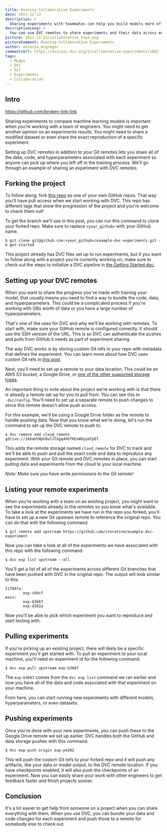 ```yaml
---
title: Running Collaborative Experiments
date: 2021-12-13
description: >
  Sharing experiments with teammates can help you build models more efficiently.
descriptionLong: >
  You can use DVC remotes to share experiments and their data across machines.
picture: 2021-12-13/collaborative_exps.png
pictureComment: Running Collaborative Experiments
author: milecia_mcgregor
commentsUrl: https://discuss.dvc.org/t/collaborative-experiments/1002
tags:
  - MLOps
  - DVC
  - Git
  - Experiments
  - Collaboration
---
```


## Intro

https://github.com/broken-link-link

Sharing experiments to compare machine learning models is important when you're
working with a team of engineers. You might need to get another opinion on an
experiments results. You might need to share a modified dataset or even share
the exact reproduction of a specific experiment.

Setting up DVC remotes in addition to your Git remotes lets you share all of the
data, code, and hyperparameters associated with each experiment so anyone can
pick up where you left off in the training process. We'll go through an example
of sharing an experiment with DVC remotes.

## Forking the project

To follow along, fork
[this repo](https://github.com/iterative/example-dvc-experiments) as one of your
own GitHub repos. That way you'll have pull access when we start working with
DVC. This repo has different tags that show the progression of the project and
you're welcome to check them out!

To get the branch we'll use in this post, you can run this command to clone your
forked repo. Make sure to replace `<your_github>` with your GitHub name.

```dvc
$ git clone git@github.com:<your_github>/example-dvc-experiments.git -b get-started
```

This project already has DVC files set up to run experiments, but if you want to
follow along with a project you're currently working on, make sure to check out
the steps to initialize a DVC pipeline in
[the Getting Started doc](https://dvc.org/doc/start).

## Setting up your DVC remotes

When you want to share the progress you've made with training your model, that
usually means you need to find a way to bundle the code, data, and
hyperparameters. This could be a complicated process if you're working with GBs
worth of data or you have a large number of hyperparameters.

That's one of the uses for DVC and why we'll be working with remotes. To start
with, make sure your GitHub remote is configured correctly. It should use the
SSH version of the URL. This is so DVC can authenticate the pushes and pulls
from GitHub it needs as part of experiment sharing.

The way DVC works is by storing custom Git refs in your repo with metadata that
defines the experiment. You can learn more about how DVC uses custom Git refs in
[this post](https://dvc.org/blog/experiment-refs).

Next, you'll need to set up a remote to your data location. This could be an AWS
S3 bucket, a Google Drive, or
[one of the other supported storage types](https://dvc.org/doc/command-reference/remote/add#supported-storage-types).

An important thing to note about the project we're working with is that there is
already a remote set up for you to pull from. You can see this in `.dvc/config`.
You'll need to set up a separate remote to push changes to since this remote
doesn't allow push access.

For this example, we'll be using a Google Drive folder as the remote to handle
pushing data. Now that you know what we're doing, let's run the command to set
up the DVC remote to push to.

```dvc
$ dvc remote add cloud_remote gdrive://1k6aUYWphOulJlXgq4XbfKExWGyymTpEl
```

This adds the remote storage named `cloud_remote` for DVC to track and we'll be
able to push and pull the exact code and data to reproduce any experiment. With
your Git remote and DVC remotes in place, you can start pulling data and
experiments from the cloud to your local machine.

_Note: Make sure you have write permissions to the Git remote!_

## Listing your remote experiments

When you're working with a team on an existing project, you might want to see
the experiments already in the remotes so you know what's available. To take a
look at the experiments we have run in the repo you forked, you'll have to set
up a new Git upsteam remote to reference the original repo. You can do that with
the following command.

```dvc
$ git remote add upstream https://github.com/iterative/example-dvc-experiment
```

Now you can take a look at all of the experiments we have associated with this
repo with the following command.

```dvc
$ dvc exp list upstream --all
```

You'll get a list of all of the experiments across different Git branches that
have been pushed with DVC in the original repo. The output will look similar to
this.

```dvc
21784fa:
        exp-c8dcf
main:
        exp-b3667
        exp-d382a
```

Now you'll be able to pick which experiment you want to reproduce and start
testing with.

## Pulling experiments

If you're picking up an existing project, there will likely be a specific
experiment you'll get started with. To pull an experiment to your local machine,
you'll need an experiment id for the following command.

```dvc
$ dvc exp pull upstream exp-b3667
```

The `exp-b3667` comes from the `dvc exp list` command we ran earlier and now you
have all of the data and code associated with that experiment on your machine.

From here, you can start running new experiments with different models,
hyperparameters, or even datasets.

## Pushing experiments

Once you're done with your new experiments, you can push these to the Google
Drive remote we set up earlier. DVC handles both the GitHub and data storage
pushes with this command.

```dvc
$ dvc exp push origin exp-p4202
```

This will push the custom Git refs to your forked repo and it will push any
artifacts, like your data or model output, to the DVC remote location. If you
have checkpoints enabled, it will also push the checkpoints of an experiment.
Now you can easily share your work with other engineers to get feedback faster
and finish projects sooner.

## Conclusion

It's a lot easier to get help from someone on a project when you can share
everything with them. When you use DVC, you can bundle your data and code
changes for each experiment and push those to a remote for somebody else to
check out.
